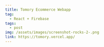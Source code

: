 ```yaml
---
title: Tomory Ecommerce Webapp
tag:
  - React + Firebase
tags:
  - post
img: /assets/images/screenshot-rocks-2-.png
link: https://tomory.vercel.app/
---
```

